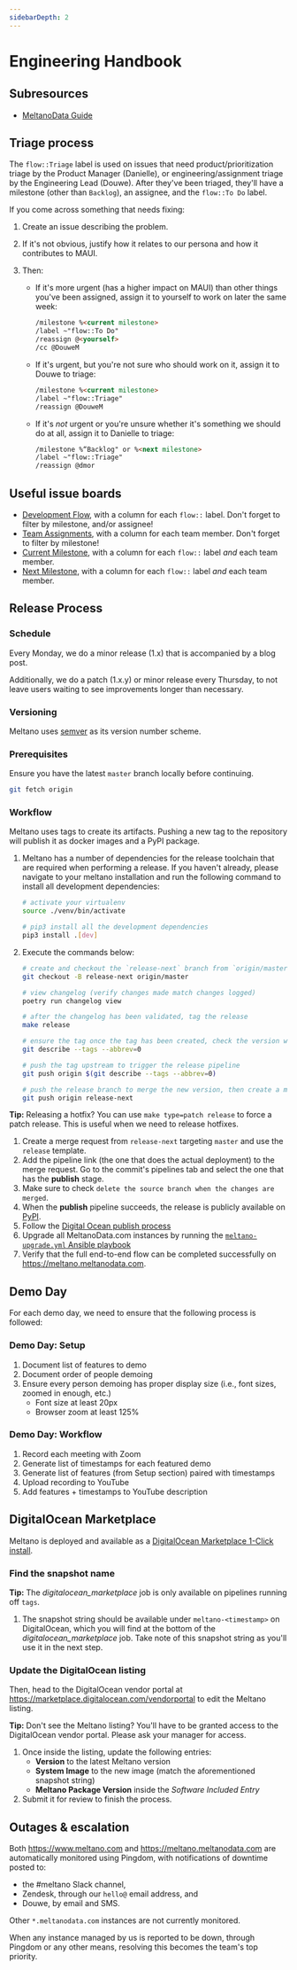```yaml
---
sidebarDepth: 2
---
```


# Engineering Handbook

## Subresources

- [MeltanoData Guide](/handbook/engineering/meltanodata-guide/)

## Triage process

The `flow::Triage` label is used on issues that need product/prioritization triage by the Product Manager (Danielle), or engineering/assignment triage by the Engineering Lead (Douwe).
After they've been triaged, they'll have a milestone (other than `Backlog`), an assignee, and the `flow::To Do` label.

If you come across something that needs fixing:

1. Create an issue describing the problem.
2. If it's not obvious, justify how it relates to our persona and how it contributes to MAUI.
3. Then:

    - If it's more urgent (has a higher impact on MAUI) than other things you've been assigned, assign it to yourself to work on later the same week:

      ```md
      /milestone %<current milestone>
      /label ~"flow::To Do"
      /reassign @<yourself>
      /cc @DouweM
      ```

    - If it's urgent, but you're not sure who should work on it, assign it to Douwe to triage:

      ```md
      /milestone %<current milestone>
      /label ~"flow::Triage"
      /reassign @DouweM
      ```

    - If it's _not_ urgent or you're unsure whether it's something we should do at all, assign it to Danielle to triage:

      ```md
      /milestone %“Backlog" or %<next milestone>
      /label ~"flow::Triage"
      /reassign @dmor
      ```

## Useful issue boards

- [Development Flow](https://gitlab.com/groups/meltano/-/boards/536761), with a column for each `flow::` label. Don't forget to filter by milestone, and/or assignee!
- [Team Assignments](https://gitlab.com/groups/meltano/-/boards/1402405), with a column for each team member. Don't forget to filter by milestone!
- [Current Milestone](https://gitlab.com/groups/meltano/-/boards/1288307), with a column for each `flow::` label _and_ each team member.
- [Next Milestone](https://gitlab.com/groups/meltano/-/boards/1158410), with a column for each `flow::` label _and_ each team member.

## Release Process

### Schedule

Every Monday, we do a minor release (1.x) that is accompanied by a blog post.

Additionally, we do a patch (1.x.y) or minor release every Thursday, to not leave users waiting to see improvements longer than necessary.

### Versioning

Meltano uses [semver](https://semver.org/) as its version number scheme.

### Prerequisites

Ensure you have the latest `master` branch locally before continuing.

```bash
git fetch origin
```

### Workflow

Meltano uses tags to create its artifacts. Pushing a new tag to the repository will publish it as docker images and a PyPI package.

1. Meltano has a number of dependencies for the release toolchain that are required when performing a release. If you haven't already, please navigate to your meltano installation and run the following command to install all development dependencies:

   ```bash
   # activate your virtualenv
   source ./venv/bin/activate

   # pip3 install all the development dependencies
   pip3 install .[dev]
   ```

2. Execute the commands below:

   ```bash
   # create and checkout the `release-next` branch from `origin/master`
   git checkout -B release-next origin/master

   # view changelog (verify changes made match changes logged)
   poetry run changelog view

   # after the changelog has been validated, tag the release
   make release

   # ensure the tag once the tag has been created, check the version we just bumped to: e.g. `0.22.0` => `0.23.0`.
   git describe --tags --abbrev=0

   # push the tag upstream to trigger the release pipeline
   git push origin $(git describe --tags --abbrev=0)

   # push the release branch to merge the new version, then create a merge request
   git push origin release-next
   ```

**Tip:** Releasing a hotfix? You can use `make type=patch release` to force a patch release. This is useful when we need to release hotfixes.

1. Create a merge request from `release-next` targeting `master` and use the `release` template.
2. Add the pipeline link (the one that does the actual deployment) to the merge request. Go to the commit's pipelines tab and select the one that has the **publish** stage.
3. Make sure to check `delete the source branch when the changes are merged`.
4. When the **publish** pipeline succeeds, the release is publicly available on [PyPI](https://pypi.org/project/meltano/).
5. Follow the [Digital Ocean publish process](#digitalocean-marketplace)
6. Upgrade all MeltanoData.com instances by running the [`meltano-upgrade.yml` Ansible playbook](./meltanodata-guide/controller-node.html#meltano-upgrade-yml)
7. Verify that the full end-to-end flow can be completed successfully on <https://meltano.meltanodata.com>.

## Demo Day

For each demo day, we need to ensure that the following process is followed:

### Demo Day: Setup

1. Document list of features to demo
2. Document order of people demoing
3. Ensure every person demoing has proper display size (i.e., font sizes, zoomed in enough, etc.)
   - Font size at least 20px
   - Browser zoom at least 125%

### Demo Day: Workflow

1. Record each meeting with Zoom
2. Generate list of timestamps for each featured demo
3. Generate list of features (from Setup section) paired with timestamps
4. Upload recording to YouTube
5. Add features + timestamps to YouTube description

## DigitalOcean Marketplace

Meltano is deployed and available as a [DigitalOcean Marketplace 1-Click install](https://marketplace.digitalocean.com/apps/meltano?action=deploy&refcode=1c4623f89322).

### Find the snapshot name

**Tip:** The _digitalocean_marketplace_ job is only available on pipelines running off `tags`.

1. The snapshot string should be available under `meltano-<timestamp>` on DigitalOcean, which you will find at the bottom of the _digitalocean_marketplace_ job. Take note of this snapshot string as you'll use it in the next step.

### Update the DigitalOcean listing

Then, head to the DigitalOcean vendor portal at <https://marketplace.digitalocean.com/vendorportal> to edit the Meltano listing.

**Tip:** Don't see the Meltano listing? You'll have to be granted access to the DigitalOcean vendor portal. Please ask your manager for access.

1. Once inside the listing, update the following entries:
   - **Version** to the latest Meltano version
   - **System Image** to the new image (match the aforementioned snapshot string)
   - **Meltano Package Version** inside the _Software Included Entry_
2. Submit it for review to finish the process.

## Outages & escalation

Both https://www.meltano.com and https://meltano.meltanodata.com are automatically monitored using Pingdom, with notifications of downtime posted to:
- the #meltano Slack channel,
- Zendesk, through our `hello@` email address, and
- Douwe, by email and SMS.

Other `*.meltanodata.com` instances are not currently monitored.

When any instance managed by us is reported to be down, through Pingdom or any other means, resolving this becomes the team's top priority.
